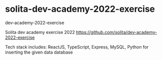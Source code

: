 # solita-dev-academy-2022-exercise
dev-academy-2022-exercise

Solita dev academy exercise 2022
https://github.com/solita/dev-academy-2022-exercise

Tech stack includes:
ReactJS,
TypeScript,
Express,
MySQL,
Python for inserting the given data database
